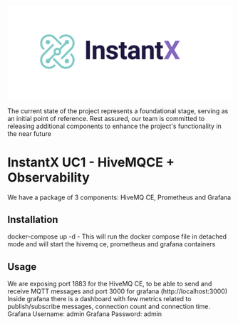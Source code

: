 ![Alt text](logo.png)

The current state of the project represents a foundational stage, serving as an initial point of reference. Rest assured, our team is committed to releasing additional components to enhance the project's functionality in the near future

# InstantX UC1 - HiveMQCE + Observability

We have a package of 3 components: HiveMQ CE, Prometheus and Grafana

## Installation

docker-compose up -d - This will run the docker compose file in detached mode and will start the hivemq ce, prometheus and grafana containers

## Usage
We are exposing port 1883 for the HiveMQ CE, to be able to send and receive MQTT messages and port 3000 for grafana (http://localhost:3000)
Inside grafana there is a dashboard with few metrics related to publish/subscribe messages, connection count and connection time.
Grafana Username: admin
Grafana Password: admin
